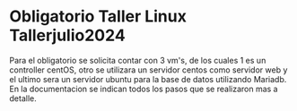 # Obligatorio Taller Linux Tallerjulio2024
Para el obligatorio se solicita contar con 3 vm's, de los cuales 1 es un controller centOS, otro se utilizara un servidor centos como servidor web y el ultimo sera un servidor ubuntu para la base de datos utilizando Mariadb. En la documentacion se indican todos los pasos que se realizaron mas a detalle.
